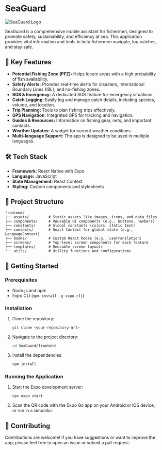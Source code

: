 # SeaGuard

![SeaGuard Logo](./assets/logo.png)

SeaGuard is a comprehensive mobile assistant for fishermen, designed to promote safety, sustainability, and efficiency at sea. This application provides vital information and tools to help fishermen navigate, log catches, and stay safe.

## 🚀 Key Features

- **Potential Fishing Zone (PFZ):** Helps locate areas with a high probability of fish availability.
- **Safety Alerts:** Provides real-time alerts for disasters, International Boundary Lines (IBL), and no-fishing zones.
- **SOS & Emergency:** A dedicated SOS feature for emergency situations.
- **Catch Logging:** Easily log and manage catch details, including species, volume, and location.
- **Trip Planning:** Tools to plan fishing trips effectively.
- **GPS Navigation:** Integrated GPS for tracking and navigation.
- **Guides & Resources:** Information on fishing gear, nets, and important contacts.
- **Weather Updates:** A widget for current weather conditions.
- **Multi-language Support:** The app is designed to be used in multiple languages.

## 🛠️ Tech Stack

- **Framework:** React Native with Expo
- **Language:** JavaScript
- **State Management:** React Context
- **Styling:** Custom components and stylesheets

## 📂 Project Structure

```
frontend/
├── assets/         # Static assets like images, icons, and data files
├── components/     # Reusable UI components (e.g., buttons, navbars)
├── constants/      # Global constants (colors, static text)
├── contexts/       # React Context for global state (e.g., LanguageContext)
├── hooks/          # Custom React hooks (e.g., useTranslation)
├── screens/        # Top-level screen components for each feature
├── templates/      # Reusable screen layouts
└── utils/          # Utility functions and configurations
```

## 🏁 Getting Started

### Prerequisites

- Node.js and npm
- Expo CLI (`npm install -g expo-cli`)

### Installation

1.  Clone the repository:
    ```sh
    git clone <your-repository-url>
    ```
2.  Navigate to the project directory:
    ```sh
    cd SeaGuard/frontend
    ```
3.  Install the dependencies:
    ```sh
    npm install
    ```

### Running the Application

1.  Start the Expo development server:
    ```sh
    npx expo start
    ```
2.  Scan the QR code with the Expo Go app on your Android or iOS device, or run in a simulator.

## 🤝 Contributing

Contributions are welcome! If you have suggestions or want to improve the app, please feel free to open an issue or submit a pull request.

